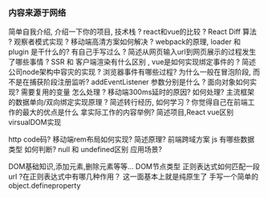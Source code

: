 ### 内容来源于网络
简单自我介绍, 介绍一下你的项目, 技术栈 ?
react和vue的比较 ?
React Diff 算法 ? 
观察者模式实现 ? 
移动端高清方案如何解决 ? 
webpack的原理, loader 和 plugin 是干什么的? 有自己手写过么 ?
简述从网页输入url到网页展示的过程发生了哪些事情 ? 
SSR 和 客户端渲染有什么区别 , vue是如何实现绑定事件的 ? 
简述公司node架构中容灾的实现 ? 
浏览器事件有哪些过程? 为什么一般在冒泡阶段, 而不是在捕获阶段注册监听? addEventListener 参数分别是什么 ? 
面向对象如何实现? 需要复用的变量 怎么处理 ? 
移动端300ms延时的原因? 如何处理?
主流框架的数据单向/双向绑定实现原理 ? 
简述转行经历, 如何学习 ? 
你觉得自己在前端工作的最大的优点是什么 拿实际工作的内容举例?
简述项目,React vue区别 virsualDOM实现

http code码?
移动端rem布局如何实现? 简述原理?
前端跨域方案
js 有哪些数据类型 如何判断? null 和 undefined区别 应用场景?


DOM基础知识,添加元素,删除元素等等...
DOM节点类型
正则表达式如何匹配一段url ?在正则表达式中有哪几种作用？
这一面基本上就是纯原生了
手写一个简单的object.defineproperty
